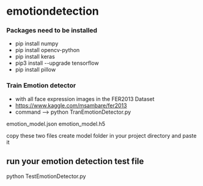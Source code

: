 # emotiondetection
### Packages need to be installed
- pip install numpy
- pip install opencv-python
- pip install keras
- pip3 install --upgrade tensorflow
- pip install pillow

### Train Emotion detector
- with all face expression images in the FER2013 Dataset
- https://www.kaggle.com/msambare/fer2013
- command --> python TranEmotionDetector.py

emotion_model.json
emotion_model.h5

copy these two files create model folder in your project directory and paste it

## run your emotion detection test file
python TestEmotionDetector.py
